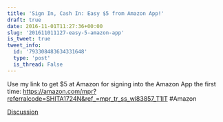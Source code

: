 ```yaml
---
title: 'Sign In, Cash In: Easy $5 from Amazon App!'
draft: true
date: 2016-11-01T11:27:36+00:00
slug: '201611011127-easy-5-amazon-app'
is_tweet: true
tweet_info:
  id: '793308483634331648'
  type: 'post'
  is_thread: False
---
```




Use my link to get $5 at Amazon for signing into the Amazon App the first time: <https://amazon.com/mpr?referralcode=SHITA1724N&ref_=mpr_tr_ss_wl83857_T1IT> #Amazon

[Discussion](https://x.com/sytelus/status/793308483634331648)
